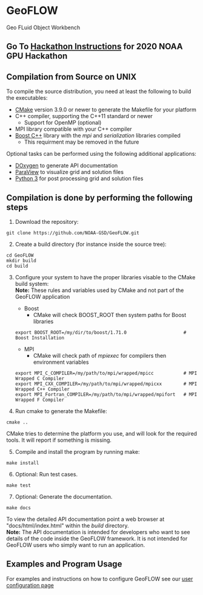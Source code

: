 # GeoFLOW
Geo FLuid Object Workbench

## Go To [Hackathon Instructions](docs/doxy/hackathon_20201201.md) for 2020 NOAA GPU Hackathon 

## Compilation from Source on UNIX

To compile the source distribution, you need at least the following to build the executables:
* [CMake](https://cmake.org/) version 3.9.0 or newer to generate the Makefile for your platform 
* C++ compiler, supporting the C++11 standard or newer
    * Support for OpenMP (optional)
* MPI library compatible with your C++ compiler    
* [Boost C++](https://www.boost.org/) library with the *mpi* and *serialization* libraries compiled
    * This requirment may be removed in the future

Optional tasks can be performed using the following additional applications:
* [DOxygen](http://www.doxygen.nl/) to generate API documentation
* [ParaView](https://www.paraview.org/) to visualize grid and solution files
* [Python 3](https://www.python.org/) for post processing grid and solution files


## Compilation is done by performing the following steps

1. Download the repository:
```console
git clone https://github.com/NOAA-GSD/GeoFLOW.git
```

2. Create a build directory (for instance inside the source tree): 
```console
cd GeoFLOW
mkdir build
cd build
```

3. Configure your system to have the proper libraries visable to the CMake build system:  
**Note:** These rules and variables used by CMake and not part of the GeoFLOW application
    - Boost 
        - CMake will check BOOST_ROOT then system paths for Boost libraries
    ```console
	export BOOST_ROOT=/my/dir/to/boost/1.71.0                     # Boost Installation
	```
	- MPI 
	    - CMake will check path of *mpiexec* for compilers then environment variables
	```console 
    export MPI_C_COMPILER=/my/path/to/mpi/wrapped/mpicc           # MPI Wrapped C Compiler
    export MPI_CXX_COMPILER=/my/path/to/mpi/wrapped/mpicxx        # MPI Wrapped C++ Compiler
    export MPI_Fortran_COMPILER=/my/path/to/mpi/wrapped/mpifort   # MPI Wrapped F Compiler
    ```

4. Run cmake to generate the Makefile:
```console
cmake ..
```
CMake tries to determine the platform you use, and will look for the required tools. It will report if something is missing.

5. Compile and install the program by running make:
```console
make install
```

6. Optional: Run test cases.
```console
make test
```

7. Optional: Generate the documentation. 
```console
make docs
```
To view the detailed API documentation point a web browser at
"docs/html/index.html" within the *build* directory.  
**Note:** The API documentation is intended for developers who 
want to see details of the code inside the GeoFLOW framework.
It is not intended for GeoFLOW users who simply want to run an 
application.  


## Examples and Program Usage

For examples and instructions on how to configure GeoFLOW see our 
[user configuration page](docs/doxy/user_configuration.md)





